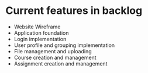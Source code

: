 # Current features in backlog
* Website Wireframe
* Application foundation
* Login implementation
* User profile and grouping implementation
* File management and uploading
* Course creation and management
* Assignment creation and management
